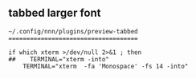 


## 


## tabbed larger font

```
~/.config/nnn/plugins/preview-tabbed
====================================

if which xterm >/dev/null 2>&1 ; then
##    TERMINAL="xterm -into"
    TERMINAL="xterm  -fa 'Monospace' -fs 14 -into"

```




